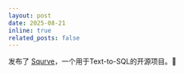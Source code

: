 ```yaml
---
layout: post
date: 2025-08-21 
inline: true
related_posts: false
---
```

发布了 [Squrve](https://github.com/Satissss/Squrve)，一个用于Text-to-SQL的开源项目。🚀